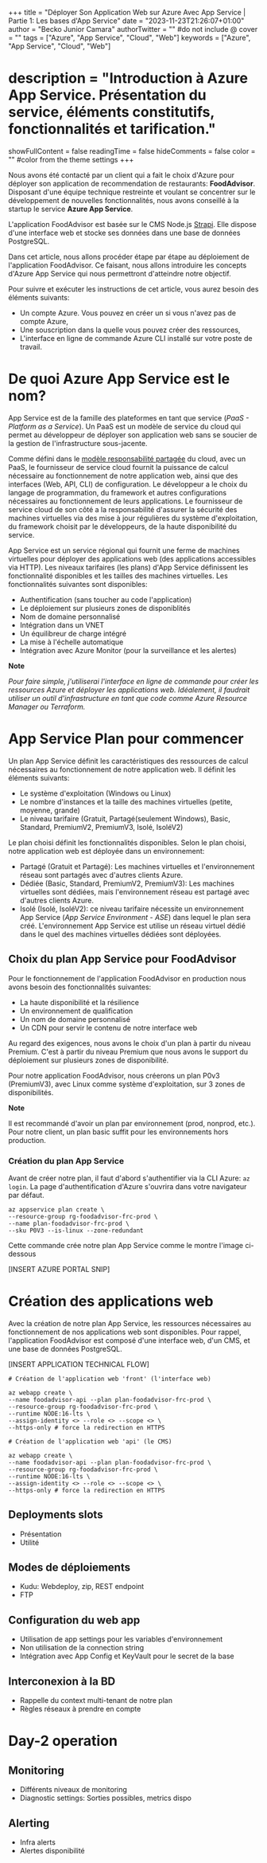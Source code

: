 +++
title = "Déployer Son Application Web sur Azure Avec App Service | Partie 1: Les bases d'App Service"
date = "2023-11-23T21:26:07+01:00"
author = "Becko Junior Camara"
authorTwitter = "" #do not include @
cover = ""
tags = ["Azure", "App Service", "Cloud", "Web"]
keywords = ["Azure", "App Service", "Cloud", "Web"]
# description = "Introduction à Azure App Service. Présentation du service, éléments constitutifs, fonctionnalités et tarification."
showFullContent = false
readingTime = false
hideComments = false
color = "" #color from the theme settings
+++

Nous avons été contacté par un client qui a fait le choix d'Azure pour déployer son application de recommendation de restaurants: **FoodAdvisor**. Disposant d'une équipe technique restreinte et voulant se concentrer sur le développement de nouvelles fonctionnalités, nous avons conseillé à la startup le service **Azure App Service**.

L'application FoodAdvisor est basée sur le CMS Node.js [Strapi](https://strapi.io/). Elle dispose d'une interface web et stocke ses données dans une base de données PostgreSQL.

Dans cet article, nous allons procéder étape par étape au déploiement de l'application FoodAdvisor. Ce faisant, nous allons introduire les concepts d'Azure App Service qui nous permettront d'atteindre notre objectif.

Pour suivre et exécuter les instructions de cet article, vous aurez besoin des éléments suivants:

- Un compte Azure. Vous pouvez en créer un si vous n'avez pas de compte Azure,
- Une souscription dans la quelle vous pouvez créer des ressources,
- L'interface en ligne de commande Azure CLI installé sur votre poste de travail.

# De quoi Azure App Service est le nom?

App Service est de la famille des plateformes en tant que service (_PaaS - Platform as a Service_). Un PaaS est un modèle de service du cloud qui permet au développeur de déployer son application web sans se soucier de la gestion de l'infrastructure sous-jacente.

Comme défini dans le [modèle responsabilité partagée](https://learn.microsoft.com/fr-fr/azure/security/fundamentals/shared-responsibility) du cloud, avec un PaaS, le fournisseur de service cloud fournit la puissance de calcul nécessaire au fonctionnement de notre application web, ainsi que des interfaces (Web, API, CLI) de configuration. Le développeur a le choix du langage de programmation, du framework et autres configurations nécessaires au fonctionnement de leurs applications. Le fournisseur de service cloud de son côté a la responsabilité d'assurer la sécurité des machines virtuelles via des mise à jour régulières du système d'exploitation, du framework choisit par le développeurs, de la haute disponibilité du service.

App Service est un service régional qui fournit une ferme de machines virtuelles pour déployer des applications web (des applications accessibles via HTTP). Les niveaux tarifaires (les plans) d'App Service définissent les fonctionnalité disponibles et les tailles des machines virtuelles. Les fonctionnalités suivantes sont disponibles:

- Authentification (sans toucher au code l'application)
- Le déploiement sur plusieurs zones de disponiblités
- Nom de domaine personnalisé
- Intégration dans un VNET
- Un équilibreur de charge intégré
- La mise à l'échelle automatique
- Intégration avec Azure Monitor (pour la surveillance et les alertes)

**Note**

_Pour faire simple, j'utiliserai l'interface en ligne de commande pour créer les ressources Azure et déployer les applications web. Idéalement, il faudrait utiliser un outil d'infrastructure en tant que code comme Azure Resource Manager ou Terraform._

# App Service Plan pour commencer

Un plan App Service définit les caractéristiques des ressources de calcul nécessaires au fonctionnement de notre application web. Il définit les éléments suivants:

- Le système d'exploitation (Windows ou Linux)
- Le nombre d'instances et la taille des machines virtuelles (petite, moyenne, grande)
- Le niveau tarifaire (Gratuit, Partagé(seulement Windows), Basic, Standard, PremiumV2, PremiumV3, Isolé, IsoléV2)

Le plan choisi définit les fonctionnalités disponibles. Selon le plan choisi, notre application web est déployée dans un environnement:

- Partagé (Gratuit et Partagé): Les machines virtuelles et l'environnement réseau sont partagés avec d'autres clients Azure.
- Dédiée (Basic, Standard, PremiumV2, PremiumV3): Les machines virtuelles sont dédiées, mais l'environnement réseau est partagé avec d'autres clients Azure.
- Isolé (Isolé, IsoléV2): ce niveau tarifaire nécessite un environnement App Service (_App Service Environment - ASE_) dans lequel le plan sera créé. L'environnement App Service est utilise un réseau virtuel dédié dans le quel des machines virtuelles dédiées sont déployées.

## Choix du plan App Service pour FoodAdvisor

Pour le fonctionnement de l'application FoodAdvisor en production nous avons besoin des fonctionnalités suivantes:

- La haute disponibilité et la résilience
- Un environnement de qualification
- Un nom de domaine personnalisé
- Un CDN pour servir le contenu de notre interface web

Au regard des exigences, nous avons le choix d'un plan à partir du niveau Premium. C'est à partir du niveau Premium que nous avons le support du déploiement sur plusieurs zones de disponibilité.

Pour notre application FoodAdvisor, nous créerons un plan P0v3 (PremiumV3), avec Linux comme système d'exploitation, sur 3 zones de disponibilités.

**Note**

Il est recommandé d'avoir un plan par environnement (prod, nonprod, etc.). Pour notre client, un plan basic suffit pour les environnements hors production.

### Création du plan App Service

Avant de créer notre plan, il faut d'abord s'authentifier via la CLI Azure: `az login`. La page d'authentification d'Azure s'ouvrira dans votre navigateur par défaut.

```
az appservice plan create \
--resource-group rg-foodadvisor-frc-prod \
--name plan-foodadvisor-frc-prod \
--sku P0V3 --is-linux --zone-redundant
```

Cette commande crée notre plan App Service comme le montre l'image ci-dessous

[INSERT AZURE PORTAL SNIP]

# Création des applications web

Avec la création de notre plan App Service, les ressources nécessaires au fonctionnement de nos applications web sont disponibles. Pour rappel, l'application FoodAdvisor est composé d'une interface web, d'un CMS, et une base de données PostgreSQL.

[INSERT APPLICATION TECHNICAL FLOW]

```
# Création de l'application web 'front' (l'interface web)

az webapp create \
--name foodadvisor-api --plan plan-foodadvisor-frc-prod \
--resource-group rg-foodadvisor-frc-prod \
--runtime NODE:16-lts \
--assign-identity <> --role <> --scope <> \
--https-only # force la redirection en HTTPS

# Création de l'application web 'api' (le CMS)

az webapp create \
--name foodadvisor-api --plan plan-foodadvisor-frc-prod \
--resource-group rg-foodadvisor-frc-prod \
--runtime NODE:16-lts \
--assign-identity <> --role <> --scope <> \
--https-only # force la redirection en HTTPS
```

## Deployments slots

- Présentation
- Utilité

## Modes de déploiements

- Kudu: Webdeploy, zip, REST endpoint
- FTP

## Configuration du web app

- Utilisation de app settings pour les variables d'environnement
- Non utilisation de la connection string
- Intégration avec App Config et KeyVault pour le secret de la base

## Interconexion à la BD

- Rappelle du context multi-tenant de notre plan
- Règles réseaux à prendre en compte

# Day-2 operation

## Monitoring

- Différents niveaux de monitoring
- Diagnostic settings: Sorties possibles, metrics dispo

## Alerting

- Infra alerts
- Alertes disponibilité
